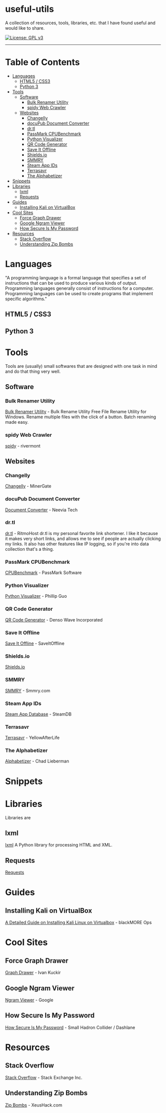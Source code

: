 # useful-utils
A collection of resources, tools, libraries, etc. that I have found useful and would like to share.

[![License: GPL v3](https://img.shields.io/badge/license-GPLv3.0-blue.svg)](http://www.gnu.org/licenses/gpl-3.0)

--------------------

# Table of Contents

  - [Languages](#languages)
    - [HTML5 / CSS3](#html5--css3)
    - [Python 3](#python-3)
  - [Tools](#tools)
    - [Software](#software)
      - [Bulk Renamer Utility](#bulk-renamer-utility)
	  - [spidy Web Crawler](#spidy-web-crawler)
	- [Websites](#websites)
	  - [Changelly](#changelly)
	  - [docuPub Document Converter](#docupub-document-converter)
	  - [dr.tl](#drtl)
	  - [PassMark CPUBenchmark](#passmark-cpubenchmark)
	  - [Python Visualizer](#python-visualizer)
	  - [QR Code Generator](#qr-code-generator)
      - [Save It Offline](#save-it-offline)
	  - [Shields.io](#shieldsio)
      - [SMMRY](#smmry)
	  - [Steam App IDs](#steam-app-ids)
	  - [Terrasavr](#terrasavr)
      - [The Alphabetizer](#the-alphabetizer)
  - [Snippets](#snippets)
  - [Libraries](#libraries)
    - [lxml](#lxml)
	- [Requests](#requests)
  - [Guides](#guides)
    - [Installing Kali on VirtualBox](#installing-kali-on-virtualbox)
  - [Cool Sites](#cool-sites)
    - [Force Graph Drawer](#force-graph-drawer)
    - [Google Ngram Viewer](#google-ngram-viewer)
	- [How Secure Is My Password](#how-secure-is-my-password)
  - [Resources](#resources)
    - [Stack Overflow](#stack-overflow)
	- [Understanding Zip Bombs](#understanding-zip-bombs)


# Languages
"A programming language is a formal language that specifies a set of instructions that can be used to produce various kinds of output. Programming languages generally consist of instructions for a computer. Programming languages can be used to create programs that implement specific algorithms."

## HTML5 / CSS3


## Python 3


# Tools
Tools are (usually) small softwares that are designed with one task in mind and do that thing very well.

## Software

### Bulk Renamer Utility
[Bulk Renamer Utility](http://www.bulkrenameutility.co.uk/Main_Intro.php) - Bulk Rename Utility
Free File Rename Utility for Windows. Rename multiple files with the click of a button. Batch renaming made easy.

### spidy Web Crawler
[spidy](https://github.com/rivermont/spidy) - rivermont

## Websites

### Changelly
[Changelly](https://changelly.com/) - MinerGate

### docuPub Document Converter
[Document Converter](#https://docupub.com/pdfconvert/) - Neevia Tech

### dr.tl
[dr.tl](http://dr.tl/) - RitmoHost
dr.tl is my personal favorite link shortener.
I like it because it makes very short links, and allows me to see if people are actually clicking my links.
It also has other features like IP logging, so if you're into data collection that's a thing.

### PassMark CPUBenchmark
[CPUBenchmark](https://www.cpubenchmark.net/) - PassMark Software

### Python Visualizer
[Python Visualizer](http://www.pythontutor.com/visualize.html#) - Phillip Guo

### QR Code Generator
[QR Code Generator](http://www.qr-code-generator.com/) - Denso Wave Incorporated

### Save It Offline
[Save It Offline](http://www.saveitoffline.com/) - SaveItOffline

### Shields.io
[Shields.io](https://shields.io/)

### SMMRY
[SMMRY](http://smmry.com/) - Smmry.com

### Steam App IDs
[Steam App Database](https://steamdb.info/apps/) - SteamDB

### Terrasavr
[Terrasavr](http://yal.cc/r/terrasavr/) - YellowAfterLife

### The Alphabetizer
[Alphabetizer](http://alphabetizer.flap.tv/) - Chad Lieberman


# Snippets


# Libraries
Libraries are 

## lxml
[lxml](http://lxml.de/)
A Python library for processing HTML and XML.

## Requests
[Requests](http://docs.python-requests.org/en/master/)


# Guides

## Installing Kali on VirtualBox
[A Detailed Guide on Installing Kali Linux on Virtualbox](https://www.blackmoreops.com/2014/04/08/detailed-guide-installing-kali-linux-on-virtualbox/) - blackMORE Ops


# Cool Sites

## Force Graph Drawer
[Graph Drawer](http://g.ivank.net) - Ivan Kuckir

## Google Ngram Viewer
[Ngram Viewer](https://books.google.com/ngrams) - Google

## How Secure Is My Password
[How Secure Is My Password](https://howsecureismypassword.net/) - Small Hadron Collider / Dashlane


# Resources

## Stack Overflow
[Stack Overflow](https://stackoverflow.com/) - Stack Exchange Inc.

## Understanding Zip Bombs
[Zip Bombs](http://xeushack.com/zip-bomb) - XeusHack.com
